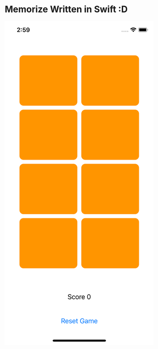 # Memorize Written in Swift :D 

![Screenshot1](https://github.com/ceberm/Memorize/blob/main/Memorize/Screenshots/Simulator%20Screen%20Shot%20-%20iPhone%2012%20mini%20-%202021-04-02%20at%2014.59.46.png)


